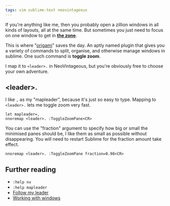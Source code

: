 ```yaml
---
tags: vim sublime-text neovintageous
---
```


If you're anything like me, then you probably open a zillion windows in all kinds of layouts, all at the same time. But sometimes you just need to focus on one window to get in **[the zone](https://www.brainpickings.org/2014/12/05/peter-turchi-a-muse-a-maze-book-flow/)**.

This is where "[origami](https://packagecontrol.io/packages/Origami)" saves the day. An aptly named plugin that gives you a variety of commands to split, organise, and otherwise manage windows in sublime. One such command is **toggle zoom**.

I map it to `<leader>.` in NeoVintageous, but you're obviously free to choose your own adventure.

## \<leader\>.

I like `,` as my "mapleader", because it's just so easy to type. Mapping to `<leader>.` lets me toggle zoom very fast.

```vim
let mapleader=,
nnoremap <leader>. :ToggleZoomPane<CR>
```

You can use the "fraction" argument to specify how big or small the minimised panes should be, I like them as small as possible without disappearing. You will need to restart Sublime for the fraction amount take effect.

```vim
nnoremap <leader>. :ToggleZoomPane fraction=0.98<CR>
```

## Further reading

* `:help nv`
* `:help mapleader`
* [Follow my leader](http://vimcasts.org/blog/2014/02/follow-my-leader/)
* [Working with windows](http://vimcasts.org/episodes/working-with-windows/)
